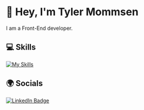 # 👋 Hey, I'm Tyler Mommsen

I am a Front-End developer.

## 💻 Skills
[![My Skills](https://skillicons.dev/icons?i=html,css,javascript,sass,tailwind,ts,react,nextjs,git)](https://skillicons.dev)

## 🌍 Socials
<div id="badges">
  <a href="https://www.linkedin.com/in/tylermommsen/">
    <img src="https://img.shields.io/badge/LinkedIn-blue?style=for-the-badge&logo=linkedin&logoColor=white" alt="LinkedIn Badge"/>
  </a>
</div>

